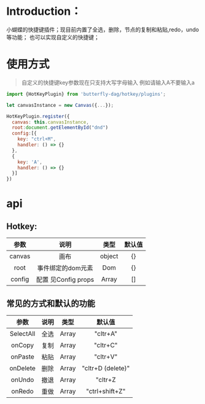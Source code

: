 # Introduction：
小蝴蝶的快捷键插件；现目前内置了全选，删除，节点的复制和粘贴,redo，undo等功能；
也可以实现自定义的快捷键；

# 使用方式

> 自定义的快捷键key参数现在只支持大写字母输入 例如请输入A不要输入a

```js
import {HotKeyPlugin} from 'butterfly-dag/hotkey/plugins';

let canvasInstance = new Canvas({...});

HotKeyPlugin.register({
  canvas: this.canvasInstance,
  root:document.getElementById("dnd")
  config:[{
    key: "ctrl+M",
    handler: () => {}
  },
  {
    key: 'A',
    handler: () => {}
  }]
})

```

# api
## Hotkey:

|  参数  |     说明    |                                     类型                                    | 默认值 |
|:------:|:-----------:|:---------------------------------------------------------------------------:|:-----:|
| canvas | 画布 |            object          |   {}   |
| root | 事件绑定的dom元素 |        Dom      |   {}   |
| config | 配置 见Config props |        Array      |   []   |


## 常见的方式和默认的功能
|  参数  |     说明    |                                     类型                                    | 默认值 |
|:------:|:-----------:|:---------------------------------------------------------------------------:|:-----:|
| SelectAll |  全选 | Array<key> |   "cltr+A"   |
| onCopy |  复制 | Array<key> |   "cltr+C"   |
| onPaste |  粘贴 | Array<key> |   "cltr+V"   |
| onDelete |  删除 | Array<key> |   "cltr+D (delete)"  |
| onUndo |  撤退 | Array<key> |   "cltr+Z  |
| onRedo |  重做 | Array<key> |   "ctrl+shift+Z"  |
